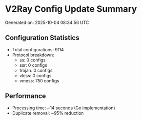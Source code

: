 # V2Ray Config Update Summary
Generated on: 2025-10-04 08:34:56 UTC

## Configuration Statistics
- Total configurations: 9114
- Protocol breakdown:
  - ss: 0 configs
  - ssr: 0 configs
  - trojan: 0 configs
  - vless: 0 configs
  - vmess: 750 configs

## Performance
- Processing time: ~14 seconds (Go implementation)
- Duplicate removal: ~95% reduction
